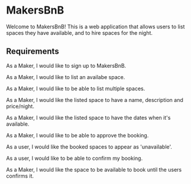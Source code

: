 # MakersBnB

Welcome to MakersBnB! This is a web application that allows users to list spaces they have available, and to hire spaces for the night.

## Requirements

As a Maker,
I would like to sign up to MakersBnB.

As a Maker,
I would like to list an availabe space.

As a Maker,
I would like to be able to list multiple spaces.

As a Maker,
I would like the listed space to have a name, description and price/night.

As a Maker,
I would like the listed space to have the dates when it's available.

As a Maker,
I would like to be able to approve the booking.

As a user,
I would like the booked spaces to appear as 'unavailable'.

As a user, 
I would like to be able to confirm my booking.

As a Maker,
I would like the space to be available to book until the users confirms it.
